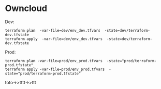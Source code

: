 Owncloud
===

Dev:
```
terraform plan  -var-file=dev/env_dev.tfvars  -state=dev/terraform-dev.tfstate
terraform apply  -var-file=dev/env_dev.tfvars  -state=dev/terraform-dev.tfstate
```

Prod:
```
terraform plan -var-file=prod/env_prod.tfvars  -state="prod/terraform-prod.tfstate"
terraform apply -var-file=prod/env_prod.tfvars  -state="prod/terraform-prod.tfstate"
```
<div class="mermaid">
  toto->>tttt->>ttt
</div>

